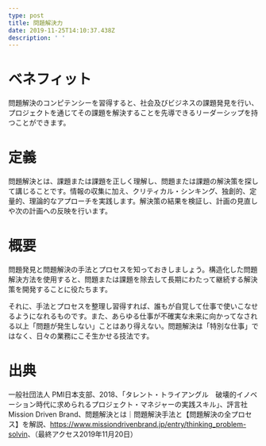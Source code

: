 ```yaml
---
type: post
title: 問題解決力
date: 2019-11-25T14:10:37.438Z
description: ' '
---
```

# ベネフィット

問題解決のコンピテンシーを習得すると、社会及びビジネスの課題発見を行い、プロジェクトを通じてその課題を解決することを先導できるリーダーシップを持つことができます。



# 定義

問題解決とは、課題または課題を正しく理解し、問題または課題の解決策を探して講じることです。情報の収集に加え、クリティカル・シンキング、独創的、定量的、理論的なアプローチを実践します。解決策の結果を検証し、計画の見直しや次の計画への反映を行います。



# 概要

問題発見と問題解決の手法とプロセスを知っておきしましょう。構造化した問題解決方法を使用すると、問題または課題を除去して長期にわたって継続する解決策を開発することに役たちます。

それに、手法とプロセスを整理し習得すれば、誰もが自覚して仕事で使いこなせるようになれるものです。また、あらゆる仕事が不確実な未来に向かってなされる以上「問題が発生しない」ことはあり得えない。問題解決は「特別な仕事」ではなく、日々の業務にこそ生かせる技法です。



# 出典

一般社団法人 PMI日本支部、2018、「タレント・トライアングル　破壊的イノベーション時代に求められるプロジェクト・マネジャーの実践スキル」、評言社
Mission Driven Brand、問題解決とは｜問題解決手法と【問題解決の全プロセス】を解説、<https://www.missiondrivenbrand.jp/entry/thinking_problem-solvin>、（最終アクセス2019年11月20日）
